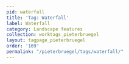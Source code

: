 ```yaml
---
pid: waterfall
title: 'Tag: Waterfall'
label: Waterfall
category: Landscape features
collection: worktags_pieterbruegel
layout: tagpage_pieterbruegel
order: '169'
permalink: "/pieterbruegel/tags/waterfall/"
---
```

